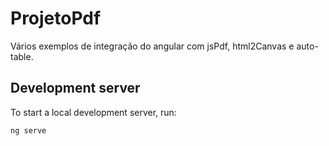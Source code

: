# ProjetoPdf

Vários exemplos de integração do angular com jsPdf, html2Canvas e auto-table.

## Development server

To start a local development server, run:

```bash
ng serve
```


